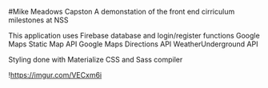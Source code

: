 #Mike Meadows Capston
A demonstation of the front end cirriculum milestones at NSS

This application uses Firebase database and login/register functions
Google Maps Static Map API
Google Maps Directions API
WeatherUnderground API

Styling done with Materialize CSS and Sass compiler 

!https://imgur.com/VECxm6i
